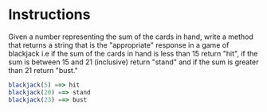 # Instructions

Given a number representing the sum of the cards in hand, write a method that returns a string that is the "appropriate" response in a game of blackjack i.e if the sum of the cards in hand is less than 15 return "hit", if the sum is between 15 and 21 (inclusive) return "stand" and if the sum is greater than 21 return "bust."

```js
blackjack(5) ==> hit
blackjack(20) ==> stand
blackjack(23) ==> bust
```